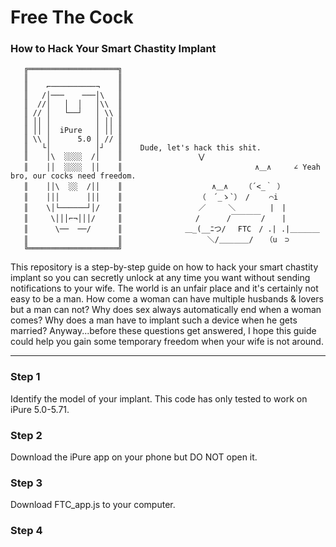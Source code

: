 # Free The Cock
### How to Hack Your Smart Chastity Implant

                        

 
                                   
       ╔════════════════════╗      
       ║                    ║      
       ║    ⌐──────────¬    ║      
       ║   /│───    ───│\   ║      
       ║  //│   │  │   │\\  ║      
       ║ // │   └──┘   │ \\ ║      
       ║ ││ │          │ ││ ║        
       ║ ││ │  iPure   │ ││ ║      
       ║ \\ │      5.0 │ // ║          
       ║   └│          │┘   ║    Dude, let's hack this shit. 
       ║    │\  ░░░░  /│    ║                 ⋁                     
       ║    ││  ░░░░  ││    ║             　　　　　　　　　　∧＿∧     ∠ Yeah bro, our cocks need freedom.
       ║    ││\  ░░  /││    ║      　　　         ∧＿∧ 　 （´<_｀ ）
       ║    │││      │││    ║                 （　´_ゝ`）　/　　 ⌒i
       ║    \│└──────┘│/    ║                 ／　　　＼　 　　　|　| 
       ║     \│││⌐¬│││/     ║      　　       /　　 　/￣￣￣￣/　  | 
       ║      \──  ──/      ║              ＿_(__ﾆつ/　 FTC　/ .| .|＿＿＿＿
       ║                    ║      　　　        ＼/＿＿＿＿/　 （u　⊃
       ╚════════════════════╝      
                                   
                                   
                                  
This repository is a step-by-step guide on how to hack your smart chastity implant so you can secretly unlock at any time you want without sending notifications to your wife. The world is an unfair place and it's certainly not easy to be a man. How come a woman can have multiple husbands & lovers but a man can not? Why does sex always automatically end when a woman comes? Why does a man have to implant such a device when he gets married? Anyway...before these questions get answered, I hope this guide could help you gain some temporary freedom when your wife is not around.

***

### Step 1
Identify the model of your implant. This code has only tested to work on iPure 5.0-5.71.

### Step 2
Download the iPure app on your phone but DO NOT open it. 

### Step 3
Download FTC_app.js to your computer.

### Step 4
